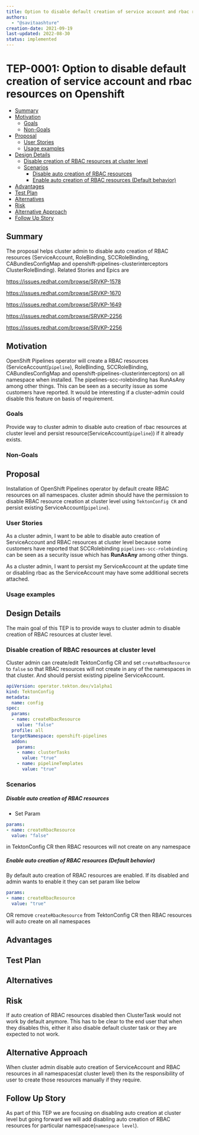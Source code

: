 ```yaml
---
title: Option to disable default creation of service account and rbac resources
authors:
  - "@savitaashture"
creation-date: 2021-09-19
last-updated: 2022-08-30
status: implemented
---
```


# TEP-0001: Option to disable default creation of service account and rbac resources on Openshift

<!-- toc -->
- [Summary](#summary)
- [Motivation](#motivation)
  - [Goals](#goals)
  - [Non-Goals](#non-goals)
- [Proposal](#proposal)
  - [User Stories](#user-stories)
  - [Usage examples](#usage-examples)
- [Design Details](#design-details)
  - [Disable creation of RBAC resources at cluster level](#disable-creation-of-rbac-resources-at-cluster-level)
  - [Scenarios](#scenarios)
      - [Disable auto creation of RBAC resources](#disable-auto-creation-of-rbac-resources)
      - [Enable auto creation of RBAC resources (Default behavior)](#enable-auto-creation-of-rbac-resources-default-behavior)
- [Advantages](#advantages)
- [Test Plan](#test-plan)
- [Alternatives](#alternatives)
- [Risk](#risk)
- [Alternative Approach](#alternative-approach)
- [Follow Up Story](#follow-up-story)
<!-- /toc -->

## Summary

The proposal helps cluster admin to disable auto creation of RBAC resources
(ServiceAccount, RoleBinding, SCCRoleBinding, CABundlesConfigMap and openshift-pipelines-clusterinterceptors ClusterRoleBinding).
Related Stories and Epics are

https://issues.redhat.com/browse/SRVKP-1578

https://issues.redhat.com/browse/SRVKP-1670

https://issues.redhat.com/browse/SRVKP-1649

https://issues.redhat.com/browse/SRVKP-2256

https://issues.redhat.com/browse/SRVKP-2256

## Motivation

OpenShift Pipelines operator will create a RBAC resources (ServiceAccount(`pipeline`), RoleBinding, SCCRoleBinding, CABundlesConfigMap and openshift-pipelines-clusterinterceptors) on all namespace when installed.
The pipelines-scc-rolebinding has RunAsAny among other things.
This can be seen as a security issue as some customers have reported. It would be interesting if a cluster-admin could disable this feature on basis of requirement.

### Goals

Provide way to cluster admin to disable auto creation of rbac resources at cluster level and persist resource(ServiceAccount(`pipeline`)) if it already exists. 

### Non-Goals

## Proposal

Installation of OpenShift Pipelines operator by default create RBAC resources on all namespaces.
cluster admin should have the permission to disable RBAC resource creation at cluster level using `TektonConfig CR` and persist existing ServiceAccount(`pipeline`). 
   
### User Stories
As a cluster admin, I want to be able to disable auto creation of ServiceAccount and RBAC resources at cluster level because
some customers have reported that SCCRolebinding `pipelines-scc-rolebinding` can be seen as a security issue which has **RunAsAny** among other things.

As a cluster admin, I want to persist my ServiceAccount at the update time or disabling rbac as the ServiceAccount may have some additional secrets attached.


### Usage examples

## Design Details

The main goal of this TEP is to provide ways to cluster admin to disable creation of RBAC resources at cluster level.

### Disable creation of RBAC resources at cluster level
Cluster admin can create/edit TektonConfig CR and set `createRbacResource` to `false` so that RBAC resources will not create in any of the namespaces in that cluster. And should persist existing pipeline ServiceAccount.
```yaml
apiVersion: operator.tekton.dev/v1alpha1
kind: TektonConfig
metadata:
  name: config
spec:
  params:
  - name: createRbacResource
    value: "false"
  profile: all
  targetNamespace: openshift-pipelines
  addon:
    params:
    - name: clusterTasks
      value: "true"
    - name: pipelineTemplates
      value: "true"

```

### Scenarios
##### Disable auto creation of RBAC resources
* Set Param 
```yaml
params:
- name: createRbacResource
  value: "false"
```
in TektonConfig CR then RBAC resources will not create on any namespace

##### Enable auto creation of RBAC resources (Default behavior)
By default auto creation of RBAC resources are enabled.
If its disabled and admin wants to enable it they can set param like below
```yaml
params:
- name: createRbacResource
  value: "true"
```
OR remove `createRbacResource` from TektonConfig CR then RBAC resources will auto create on all namespaces

## Advantages

## Test Plan

## Alternatives

## Risk
If auto creation of RBAC resources disabled then ClusterTask would not work by default anymore. 
This has to be clear to the end user that when they disables this, either it also disable default cluster task or they are expected to not work.

## Alternative Approach
When cluster admin disable auto creation of ServiceAccount and RBAC resources in all namespaces(at cluster level) 
then its the responsibility of user to create those resources manually if they require.

## Follow Up Story
As part of this TEP we are focusing on disabling auto creation at cluster level 
but going forward we will add disabling auto creation of RBAC resources for particular namespace(`namespace level`).